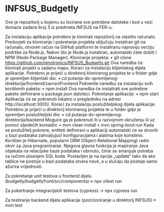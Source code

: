 # INFSUS_Budgetly
Ovo je repozitorij u kojemu su locirane sve potrebne datoteke i kod u vezi domaće zadaće broj 3 iz predmeta INFSUS na FER-u.

Za instalaciju aplikacije potrebno je klonirati repozitorij na vlastito računalo. Preduvjeti za
kloniranje i pokretanje projekta uključuju instaliran git na računalu, otvoren račun na
GitHub platformi te instaliranu najnoviju verziju podrške za Node.js. Nakon što je Node.js
instaliran, automatski ćete dobiti i NPM (Node Package Manager).
Kloniranje projekta:
• git clone https://github.com/ninotronics/INFSUS_Budgetly.git
Ova naredba će klonirati projekt u zadanu mapu.
Koraci za instalaciju klijentskog dijela aplikacije. Potrebno je prijeći u direktorij
kloniranog projekta te u folder gdje je spremljen klijentski dio:
• cd putanja-do-spremljenog-direktorija/frontend/zavrsniFrontend
Pokrenite naredbu za instalaciju svih korištenih paketa:
• npm install
Ova naredba će instalirati sve potrebne pakete definirane u package.json datoteci.
Pokretanje aplikacije:
• npm start
Aplikacija će se pokrenuti lokalno u pregledniku na adresi http://localhost:3000/.
Koraci za instalaciju poslužiteljskog dijela aplikacije. Potrebno je prijeći u direktorij
kloniranog projekta te u folder gdje je spremljen poslužiteljski dio:
• cd putanja-do-spremljenog-direktorija/backend
Moguće ga je pokrenuti ili u razvojnom okruženju ili uz pomoć sljedećih komadni:
• mvn clean install
• mvn spring-boot:run
Kada se poslužitelj pokrene, entiteti definirani u aplikaciji automatski će se stvoriti u bazi
podataka zahvaljujući konfiguracijama i alatima koje koristimo. Korišten je Hibernate,
popularni ORM (Object-Relational Mapping) radni okvir za Java programiranje. Njegova
glavna funkcija je mapiranje Java objekata na relacijske baze podataka i obrnuto, čime se
smanjuje potreba za ručnim pisanjem SQL koda. Postavljen je na opcije „update“ tako da
ako tablice ne postoje u bazi podataka stvara nove, a u slučaju da postoje samo ažurira
vrijednosti.


Za pokretanje unit testova u frontend dijelu (budgetly/budgetlyfront/src/components)->
npx vitest run

Za pokertranje integracijskih testova (cypress) ->
npx cypress run

Za testiranje backend dijela aplikacije (pozicioniranje u direktorij INFSUS)->
mvn test